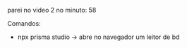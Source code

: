 parei no video 2 no minuto: 58

Comandos:

- npx prisma studio -> abre no navegador um leitor de bd
